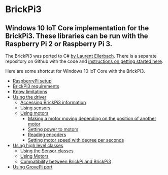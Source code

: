 # BrickPi3
## Windows 10 IoT Core implementation for the BrickPi3.  These libraries can be run with the Raspberry Pi 2 or Raspberry Pi 3.

The BrickPi3 was ported to C# [by Laurent Ellerbach](https://github.com/Ellerbach/).  There is a separate repository on Github with the code and [instructions on getting started here](https://github.com/Ellerbach/BrickPi3).

Here are some shortcut for Windows 10 IoT Core with the BrickPi3.  

- [RaspberryPi setup](https://github.com/Ellerbach/BrickPi3/blob/master/README.md#setup-the-raspberrypi-running-windows-10-iot-core)
- [BrickPi3 requirements](https://github.com/Ellerbach/BrickPi3/blob/master/README.md#make-sure-you-have-a-brickpi3)
- [Know limitations](https://github.com/Ellerbach/BrickPi3/blob/master/README.md#known-limitations)
- [Using the driver](https://github.com/Ellerbach/BrickPi3/blob/master/README.md#how-to-use-the-driver)
  - [Accessing BrickPi3 information](https://github.com/Ellerbach/BrickPi3/blob/master/README.md#accessing-brickpi3-information)
  - [Using sensors](https://github.com/Ellerbach/BrickPi3/blob/master/README.md#using-sensors)
  - [Using motors](https://github.com/Ellerbach/BrickPi3/blob/master/README.md#using-motors)
    - [Making a motor moving depending on the position of another motor](https://github.com/Ellerbach/BrickPi3/blob/master/README.md#making-a-motor-moving-depending-on-the-position-of-another-motor)
    - [Setting power to motors](https://github.com/Ellerbach/BrickPi3/blob/master/README.md#setting-power-to-motors)
    - [Reading encoders](https://github.com/Ellerbach/BrickPi3/blob/master/README.md#reading-encoders)
    - [Setting motor speed with degree per seconds](https://github.com/Ellerbach/BrickPi3/blob/master/README.md#setting-motor-speed-with-degree-per-seconds)
- [Using high level classes](https://github.com/Ellerbach/BrickPi3/blob/master/README.md#how-to-use-the-high-level-classes)
  - [Using the Sensor classes](https://github.com/Ellerbach/BrickPi3/blob/master/README.md#using-the-sensor-classes)
  - [Using Motors](https://github.com/Ellerbach/BrickPi3/blob/master/README.md#using-motors)
  - [Compatibility between BrickPi and BrickPi3](https://github.com/Ellerbach/BrickPi3/blob/master/README.md#compatibility-between-brickpi-and-brickpi3)
- [Using GrovePi port](https://github.com/Ellerbach/BrickPi3/blob/master/README.md#using-grovepi-port)
